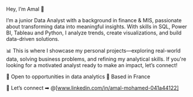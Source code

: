 Hey, I’m Amal 👋

I’m a junior Data Analyst with a background in finance & MIS, passionate about transforming data into meaningful insights. 
With skills in SQL, Power BI, Tableau and Python, I analyze trends, create visualizations, and build data-driven solutions.

📊 This is where I showcase my personal projects—exploring real-world data, solving business problems, and refining my analytical skills. 
If you're looking for a motivated analyst ready to make an impact, let’s connect!

🚀 Open to opportunities in data analytics
📍 Based in France

📲 Let’s connect ➡︎ @[www.linkedin.com/in/amal-mohamed-041a44122]
